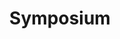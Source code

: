 ---
layout: page
title: Symposium
nav: true
nav_order: 4
dropdown: true
children: 
    - title: General Information + Speakers
      permalink: /symposium/
    - title: Attendee List
      permalink: /symposiumparticpants/
    - title: Schedule + Logistics
      permalink: /symposiumschedule/
---